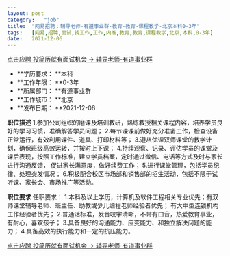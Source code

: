 ```yaml
---
layout:	post
category:	"job"
title:	"网易招聘：辅导老师-有道事业群-教育-教育-课程教学-北京本科0-3年"
tags:	[网易,招聘,面试,找工作,工作,内推,教育,教育,课程教学,北京,本科,0-3年]
date:	2021-12-06
---
```


[点击应聘 投简历就有面试机会 -> 辅导老师-有道事业群](http://mobile.bole.netease.com/bole/boleDetail?id=30139&employeeId=346f03c3cda5f04c&key=all)



- **学历要求： **本科
- **工作年限： **0-3年
- **所属部门： **有道事业群
- **工作城市： **北京
- **发布日期： **2021-12-06



**职位描述**
1.参加公司组织的磨课及培训教研，熟练教授相关课程内容，培养学员良好的学习习惯，准确解答学员问题；
2.每节课课前做好充分准备工作，检查设备正常运行，有效利用课件、道具、打印材料等；
3.遵从优课双师课堂的教学计划，确保班级高效运转，并按时上下课；
4.持续观察、记录、评估学员的课堂及课后表现，按照工作标准，建立学员档案，定时通过微信、电话等方式及时与家长进行沟通反馈，           促进家长满意度，做好续费工作；
5.进行课堂管理，包括学员纪律、处理突发情况；
6.积极配合校区市场部和销售部的招生活动，包括不限于试听课、家长会、市场推广等活动。





**职位要求**
任职要求：
1.本科及以上学历，计算机及软件工程相关专业优先；有双师课堂辅导老师、班主任、助教或少儿编程老师经验者优先；
  有大中型连锁机构工作经验者优先；
2.普通话标准，发音咬字清晰，不带有口音，热爱教育事业，有耐心，喜欢孩子；
3.具备良好的沟通能力、应变能力、和独立解决问题的能力；
4.具备高效的执行能力和一定的抗压能力。



[点击应聘 投简历就有面试机会 -> 辅导老师-有道事业群](http://mobile.bole.netease.com/bole/boleDetail?id=30139&employeeId=346f03c3cda5f04c&key=all)